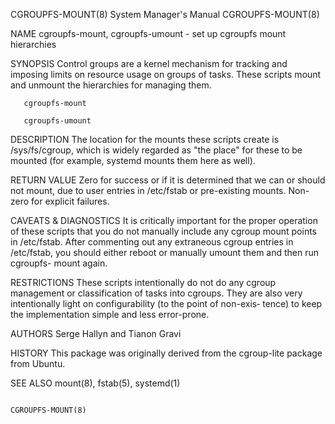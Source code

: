 CGROUPFS-MOUNT(8)                      System Manager's Manual                      CGROUPFS-MOUNT(8)

NAME
       cgroupfs-mount, cgroupfs-umount - set up cgroupfs mount hierarchies

SYNOPSIS
       Control  groups  are  a kernel mechanism for tracking and imposing limits on resource usage on
       groups of tasks.  These scripts mount and unmount the hierarchies for managing them.

       cgroupfs-mount

       cgroupfs-umount

DESCRIPTION
       The location for the mounts these scripts create is /sys/fs/cgroup, which is  widely  regarded
       as "the place" for these to be mounted (for example, systemd mounts them here as well).

RETURN VALUE
       Zero  for  success or if it is determined that we can or should not mount, due to user entries
       in /etc/fstab or pre-existing mounts.  Non-zero for explicit failures.

CAVEATS & DIAGNOSTICS
       It is critically important for the proper operation of these scripts that you do not  manually
       include  any  cgroup  mount  points in /etc/fstab.  After commenting out any extraneous cgroup
       entries in /etc/fstab, you should either reboot or manually umount them and then run cgroupfs-
       mount again.

RESTRICTIONS
       These  scripts  intentionally  do not do any cgroup management or classification of tasks into
       cgroups.  They are also very intentionally light on configurability (to the point of non-exis‐
       tence) to keep the implementation simple and less error-prone.

AUTHORS
       Serge Hallyn and Tianon Gravi

HISTORY
       This package was originally derived from the cgroup-lite package from Ubuntu.

SEE ALSO
       mount(8), fstab(5), systemd(1)

                                                                                    CGROUPFS-MOUNT(8)
